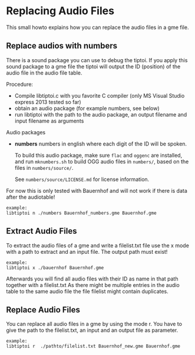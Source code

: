 Replacing Audio Files
=====================

This small howto explains how you can replace the audio files in a gme file.


Replace audios with numbers
---------------------------

There is a sound package you can use to debug the tiptoi.
If you apply this sound package to a gme file the tiptoi will output the ID (position) of the audio file in the audio file table.

Procedure:
 * Compile libtiptoi.c with you favorite C compiler (only MS Visual Studio express 2013 tested so far)
 * obtain an audio package (for example numbers, see below)
 * run libtiptoi with the path to the audio package, an output filename and input filename as arguments

Audio packages
 * **numbers**
   numbers in english where each digit of the ID will be spoken.
 
   To build this audio package, make sure `flac` and `oggenc` are installed,
   and run `mknumbers.sh` to build OGG audio files in `numbers/`, based on the files in `numbers/source/`.

   See `numbers/source/LICENSE.md` for license information.

For now this is only tested with Bauernhof and will not work if there is data after the audiotable!
	
	example:
	libtiptoi n ./numbers Bauernhof_numbers.gme Bauernhof.gme


Extract Audio Files
-------------------

To extract the audio files of a gme and write a filelist.txt file use the x mode with a path to extract and an input file.
The output path must exist!

	example:
	libtiptoi x ./bauernhof Bauernhof.gme
   
Afterwards you will find all audio files with their ID as name in that path together with a filelist.txt 
As there might be multiple entries in the audio table to the same audio file the file filelist might contain duplicates.


Replace Audio Files
-------------------

You can replace all audio files in a gme by using the mode r. You have to give the path to the filelist.txt, an input and an output file as parameter.

	example:
	libtiptoi r  ./pathto/filelist.txt Bauernhof_new.gme Bauernhof.gme

